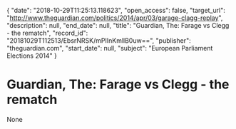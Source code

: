 {
  "date": "2018-10-29T11:25:13.118623", 
  "open_access": false, 
  "target_url": "http://www.theguardian.com/politics/2014/apr/03/garage-clagg-replay", 
  "description": null, 
  "end_date": null, 
  "title": "Guardian, The: Farage vs Clegg - the rematch", 
  "record_id": "20181029T112513/EbsrNRSK/mPIInKmllB0uw==", 
  "publisher": "theguardian.com", 
  "start_date": null, 
  "subject": "European Parliament Elections 2014"
}

# Guardian, The: Farage vs Clegg - the rematch

None